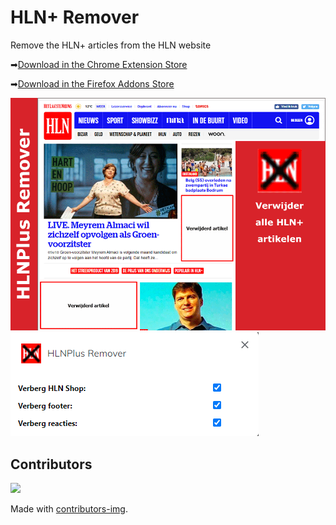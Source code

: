 # HLN+ Remover
Remove the HLN+ articles from the HLN website

➡[Download in the Chrome Extension Store](https://chrome.google.com/webstore/detail/hlnplus-remover/hhfbgiappakpimphhnbkfjoijlenkmdm?hl=nl&authuser=0)

➡[Download in the Firefox Addons Store](https://addons.mozilla.org/nl/firefox/addon/hlnplus-remover/)

![](/store%20images/920x680.png)
![](/store%20images/screenshot-options.png)

## Contributors
<a href="https://github.com/Drieze/chromium-extension-hlnplus-remover/graphs/contributors">
  <img src="https://contrib.rocks/image?repo=Drieze/chromium-extension-hlnplus-remover" />
</a>

Made with [contributors-img](https://contrib.rocks).
